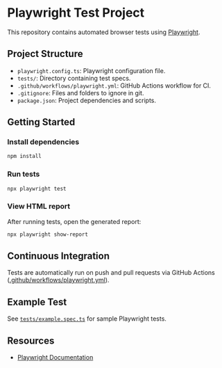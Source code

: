 # Playwright Test Project

This repository contains automated browser tests using [Playwright](https://playwright.dev/).

## Project Structure

- `playwright.config.ts`: Playwright configuration file.
- `tests/`: Directory containing test specs.
- `.github/workflows/playwright.yml`: GitHub Actions workflow for CI.
- `.gitignore`: Files and folders to ignore in git.
- `package.json`: Project dependencies and scripts.

## Getting Started

### Install dependencies

```sh
npm install
```

### Run tests

```sh
npx playwright test
```

### View HTML report

After running tests, open the generated report:

```sh
npx playwright show-report
```

## Continuous Integration

Tests are automatically run on push and pull requests via GitHub Actions ([.github/workflows/playwright.yml](.github/workflows/playwright.yml)).

## Example Test

See [`tests/example.spec.ts`](tests/example.spec.ts) for sample Playwright tests.

## Resources

- [Playwright Documentation](https://playwright.dev/docs/intro)
